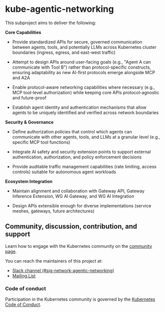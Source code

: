 # kube-agentic-networking

This subproject aims to deliver the following:

**Core Capabilities**

-   Provide standardized APIs for secure, governed communication between agents, tools, and potentially LLMs across Kubernetes cluster boundaries (ingress, egress, and east-west traffic)
    
-   Attempt to design APIs around user-facing goals (e.g., "Agent A can communicate with Tool B") rather than protocol-specific constructs, ensuring adaptability as new AI-first protocols emerge alongside MCP and A2A
    
-   Enable protocol-aware networking capabilities where necessary (e.g., MCP tool-level authorization) while keeping core APIs protocol-agnostic and future-proof
    
-   Establish agent identity and authentication mechanisms that allow agents to be uniquely identified and verified across network boundaries
    

**Security & Governance**

-   Define authorization policies that control which agents can communicate with other agents, tools, and LLMs at a granular level (e.g., specific MCP tool functions)
    
-   Integrate AI safety and security extension points to support external authentication, authorization, and policy enforcement decisions
    
-   Provide auditable traffic management capabilities (rate limiting, access controls) suitable for autonomous agent workloads
    

**Ecosystem Integration**

-   Maintain alignment and collaboration with Gateway API, Gateway Inference Extension, WG AI Gateway, and WG AI Integration
    
-   Design APIs extensible enough for diverse implementations (service meshes, gateways, future architectures)

## Community, discussion, contribution, and support

Learn how to engage with the Kubernetes community on the [community page](http://kubernetes.io/community/).

You can reach the maintainers of this project at:

- [Slack channel (#sig-network-agentic-networking)](https://kubernetes.slack.com/archives/C09P6KS6EQZ)
- [Mailing List](https://groups.google.com/a/kubernetes.io/g/sig-network)

### Code of conduct

Participation in the Kubernetes community is governed by the [Kubernetes Code of Conduct](code-of-conduct.md).
